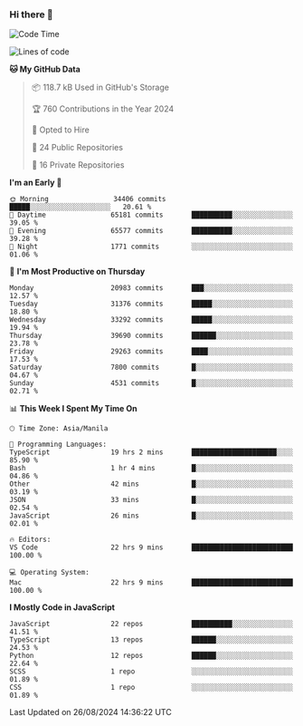 ### Hi there 👋

<!--START_SECTION:waka-->
![Code Time](http://img.shields.io/badge/Code%20Time-989%20hrs%209%20mins-blue)

![Lines of code](https://img.shields.io/badge/From%20Hello%20World%20I%27ve%20Written-65.7%20million%20lines%20of%20code-blue)

**🐱 My GitHub Data** 

> 📦 118.7 kB Used in GitHub's Storage 
 > 
> 🏆 760 Contributions in the Year 2024
 > 
> 💼 Opted to Hire
 > 
> 📜 24 Public Repositories 
 > 
> 🔑 16 Private Repositories 
 > 
**I'm an Early 🐤** 

```text
🌞 Morning                34406 commits       █████░░░░░░░░░░░░░░░░░░░░   20.61 % 
🌆 Daytime                65181 commits       ██████████░░░░░░░░░░░░░░░   39.05 % 
🌃 Evening                65577 commits       ██████████░░░░░░░░░░░░░░░   39.28 % 
🌙 Night                  1771 commits        ░░░░░░░░░░░░░░░░░░░░░░░░░   01.06 % 
```
📅 **I'm Most Productive on Thursday** 

```text
Monday                   20983 commits       ███░░░░░░░░░░░░░░░░░░░░░░   12.57 % 
Tuesday                  31376 commits       █████░░░░░░░░░░░░░░░░░░░░   18.80 % 
Wednesday                33292 commits       █████░░░░░░░░░░░░░░░░░░░░   19.94 % 
Thursday                 39690 commits       ██████░░░░░░░░░░░░░░░░░░░   23.78 % 
Friday                   29263 commits       ████░░░░░░░░░░░░░░░░░░░░░   17.53 % 
Saturday                 7800 commits        █░░░░░░░░░░░░░░░░░░░░░░░░   04.67 % 
Sunday                   4531 commits        █░░░░░░░░░░░░░░░░░░░░░░░░   02.71 % 
```


📊 **This Week I Spent My Time On** 

```text
🕑︎ Time Zone: Asia/Manila

💬 Programming Languages: 
TypeScript               19 hrs 2 mins       █████████████████████░░░░   85.90 % 
Bash                     1 hr 4 mins         █░░░░░░░░░░░░░░░░░░░░░░░░   04.86 % 
Other                    42 mins             █░░░░░░░░░░░░░░░░░░░░░░░░   03.19 % 
JSON                     33 mins             █░░░░░░░░░░░░░░░░░░░░░░░░   02.54 % 
JavaScript               26 mins             █░░░░░░░░░░░░░░░░░░░░░░░░   02.01 % 

🔥 Editors: 
VS Code                  22 hrs 9 mins       █████████████████████████   100.00 % 

💻 Operating System: 
Mac                      22 hrs 9 mins       █████████████████████████   100.00 % 
```

**I Mostly Code in JavaScript** 

```text
JavaScript               22 repos            ██████████░░░░░░░░░░░░░░░   41.51 % 
TypeScript               13 repos            ██████░░░░░░░░░░░░░░░░░░░   24.53 % 
Python                   12 repos            ██████░░░░░░░░░░░░░░░░░░░   22.64 % 
SCSS                     1 repo              ░░░░░░░░░░░░░░░░░░░░░░░░░   01.89 % 
CSS                      1 repo              ░░░░░░░░░░░░░░░░░░░░░░░░░   01.89 % 
```




 Last Updated on 26/08/2024 14:36:22 UTC
<!--END_SECTION:waka-->

